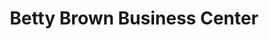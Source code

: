---
title: "Betty Brown Business Center"
url: /zwedru/betty-brown-business-center/
shop: Lebensmittel
---